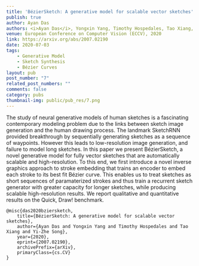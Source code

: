 ```yaml
---
title: 'BézierSketch: A generative model for scalable vector sketches'
publish: true
author: Ayan Das
authors: <i>Ayan Das</i>, Yongxin Yang, Timothy Hospedales, Tao Xiang, Yi-Zhe Song
venue: European Conference on Computer Vision (ECCV), 2020
link: https://arxiv.org/abs/2007.02190
date: 2020-07-03
tags:
    - Generative Model
    - Sketch Synthesis
    - Bézier Curves
layout: pub
post_number: "7"
related_post_numbers: ""
comments: false
category: pubs
thumbnail-img: public/pub_res/7.png
---
```


The study of neural generative models of human sketches is a fascinating contemporary modeling problem due to the links between sketch image generation and the human drawing process. The landmark SketchRNN provided breakthrough by sequentially generating sketches as a sequence of waypoints. However this  leads to low-resolution image generation, and failure to model long sketches. In this paper we present BézierSketch, a novel generative model for fully vector sketches that are automatically scalable and high-resolution. To this end, we first introduce a novel inverse graphics approach to stroke embedding that trains an encoder to embed each stroke to its best fit Bézier curve. This enables us to treat sketches as short sequences of paramaterized strokes and thus train a recurrent sketch generator with greater capacity for longer sketches, while producing scalable high-resolution results. We report qualitative and quantitative results on the Quick, Draw! benchmark.

```
@misc{das2020bziersketch,
    title={BézierSketch: A generative model for scalable vector sketches},
    author={Ayan Das and Yongxin Yang and Timothy Hospedales and Tao Xiang and Yi-Zhe Song},
    year={2020},
    eprint={2007.02190},
    archivePrefix={arXiv},
    primaryClass={cs.CV}
}
```